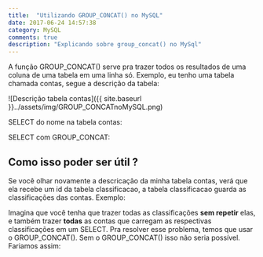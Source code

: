 ```yaml
---
title:  "Utilizando GROUP_CONCAT() no MySQL"
date: 2017-06-24 14:57:38
category: MySQL
comments: true
description: "Explicando sobre group_concat() no MySql"
---
```



A função <span class="code">GROUP_CONCAT()</span> serve pra trazer todos os resultados de uma coluna de uma tabela em uma linha só. 
Exemplo, eu tenho uma tabela chamada contas, segue a descrição da tabela:

![Descrição tabela contas]({{ site.baseurl }}../assets/img/GROUP_CONCATnoMySQL.png)

<span class="code">SELECT</span> do <span class="code">nome</span> na tabela contas:

<script src="https://gist.github.com/LeandroLS/8cb33777006dcc9e385d55d0a2ddb8bc.js"></script>

<span class="code">SELECT</span> com <span class="code">GROUP_CONCAT</span>:

<script src="https://gist.github.com/LeandroLS/b5bb85be231955b4236fdc44051f3a76.js"></script>

## Como isso poder ser útil ?
Se você olhar novamente a descricação da minha tabela <span class="code">contas</span>, verá que ela recebe um id da tabela <span class="code">classificacao</span>, a tabela <span class="code">classificacao</span> guarda as classificações das contas. Exemplo: 

<script src="https://gist.github.com/LeandroLS/8991666b299e18f3719a9bd45738bef2.js"></script>

Imagina que você tenha que trazer todas as classificações __sem repetir__ elas, e também trazer __todas__ as contas que carregam as respectivas classificações em um <span class="code">SELECT</span>. Pra resolver esse problema, temos que usar o <span class="code">GROUP_CONCAT()</span>. Sem o <span class="code">GROUP_CONCAT()</span> isso não seria possível. Fariamos assim: 

<script src="https://gist.github.com/LeandroLS/1d5cfdd71843380ae630b1802bb499f0.js"></script>



